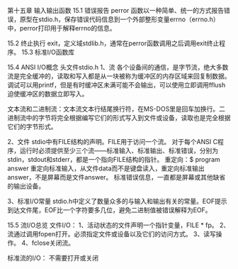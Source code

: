 第十五章 输入输出函数
15.1 错误报告
  perror 函数以一种简单、统一的方式报告错误，原型在stdio.h，保存错误代码信息到一个外部整形变量errno（errno.h）中，perror打印用于解释errno的信息。

15.2 终止执行
  exit，定义域stdlib.h，通常在perror函数调用之后调用exit终止程序。
15.3 标准I/O函数库

15.4 ANSI I/O概念
  头文件stdio.h
  1、流
  各个设备间的通信，是字节流，绝大多数流是完全缓冲的，读取和写入都是从一块被称为缓冲区的内存区域来回复制数据。
  调试可以用printf，但是有时缓冲区未满可能不会输出，可以使用立即调用fflush迫使缓冲区的数据立即写入。

  文本流和二进制流：文本流文本行结尾换行符，在MS-DOS里是回车加换行。二进制流中的字节将完全根据编写它们的形式写入到文件或设备，读取也是完全根据它们的字节形式。

  2、文件
  stdio中有FILE结构的声明。FILE用于访问一个流。
  对于每个ANSI C程序，运行时必须提供至少三个流——标准输入、标准输出、标准错误，分别为stdin，stdout和stderr，都是一个指向FILE结构的指针。
  重定向：$ program <data> answer 重定向标准输入，从文件data而不是键盘读入，重定向标准输出answer，不是屏幕而是文件answer。
  标准错误信息，一直都是屏幕或其他缺省的输出设备。

  3、标准I/O常量
  stdio.h中定义了数量众多的与输入和输出有关的常量。EOF提示到达文件尾，EOF比一个字符要多几位，避免二进制值被错误解释为EOF。

15.5 流I/O总览
  文件I/O：
  1、活动状态的文件声明一个指针变量，FILE * fp。
  2、流通过调用fopen打开。必须指定文件或设备以及它们的访问方式。
  3、读写操作。
  4、fclose关闭流。

  标准流的I/O：
  不需要打开或关闭
  
